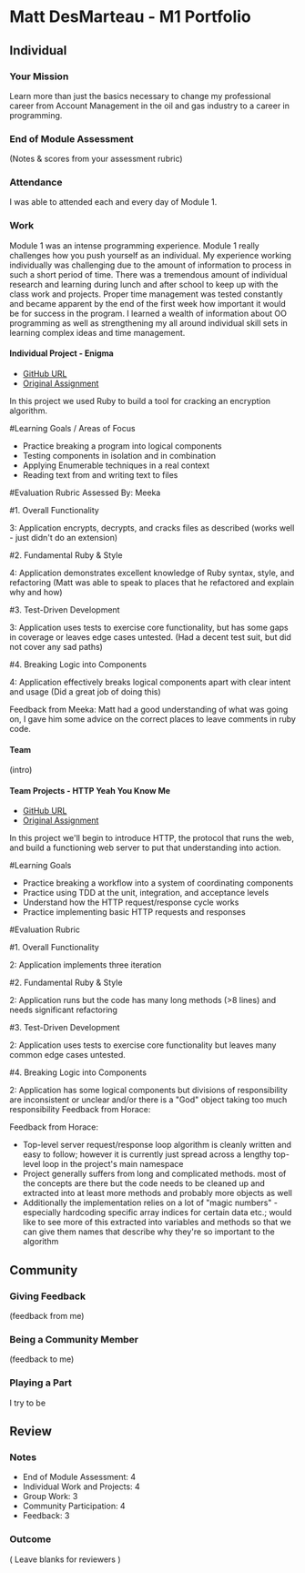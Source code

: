 # Matt DesMarteau - M1 Portfolio

## Individual

### Your Mission

Learn more than just the basics necessary to change my professional career from Account Management in the oil and gas industry to a career in programming.

### End of Module Assessment

(Notes & scores from your assessment rubric)

### Attendance

I  was able to attended each and every day of Module 1.

### Work

Module 1 was an intense programming experience.  Module 1 really challenges how you push yourself as an individual.  My experience working individually was challenging due to the amount of information to process in such a short period of time.  There was a tremendous amount of individual research and learning during lunch and after school to keep up with the class work and projects.  Proper time management was tested constantly and became apparent by the end of the first week how important it would be for success in the program. I learned a wealth of information about OO programming as well as strengthening my all around individual skill sets in learning complex ideas and time management.  


#### Individual Project - Enigma

* [GitHub URL](https://github.com/MDes41/Enigma)
* [Original Assignment](https://github.com/turingschool/curriculum/blob/b38606f60fd77e4bf64e6c33d922c90f3cdfa4dc/source/projects/enigma.markdown)

In this project we used Ruby to build a tool for cracking an encryption algorithm.

#Learning Goals / Areas of Focus

* Practice breaking a program into logical components
* Testing components in isolation and in combination
* Applying Enumerable techniques in a real context
* Reading text from and writing text to files

#Evaluation Rubric
Assessed By: Meeka

#1. Overall Functionality

3: Application encrypts, decrypts, and cracks files as described (works well - just didn't do an extension)

#2. Fundamental Ruby & Style

4: Application demonstrates excellent knowledge of Ruby syntax, style, and refactoring (Matt was able to speak to places that he refactored and explain why and how)

#3. Test-Driven Development

3: Application uses tests to exercise core functionality, but has some gaps in coverage or leaves edge cases untested. (Had a decent test suit, but did not cover any sad paths)

#4. Breaking Logic into Components

4: Application effectively breaks logical components apart with clear intent and usage (Did a great job of doing this)

Feedback from Meeka:
Matt had a good understanding of what was going on, I gave him some advice on the correct places to leave comments in ruby code.

#### Team

(intro)

#### Team Projects - HTTP Yeah You Know Me

* [GitHub URL](https://github.com/marinacor1/HTTP)
* [Original Assignment](https://github.com/turingschool/curriculum/blob/master/source/projects/http_yeah_you_know_me.markdown)

In this project we'll begin to introduce HTTP, the protocol that runs the web, and build a functioning web server to put that understanding into action.

#Learning Goals

* Practice breaking a workflow into a system of coordinating components
* Practice using TDD at the unit, integration, and acceptance levels
* Understand how the HTTP request/response cycle works
* Practice implementing basic HTTP requests and responses

#Evaluation Rubric

#1. Overall Functionality

2: Application implements three iteration

#2. Fundamental Ruby & Style

2: Application runs but the code has many long methods (>8 lines) and needs significant refactoring

#3. Test-Driven Development

2: Application uses tests to exercise core functionality but leaves many common edge cases untested.

#4. Breaking Logic into Components

2: Application has some logical components but divisions of responsibility are inconsistent or unclear and/or there is a "God" object taking too much responsibility
Feedback from Horace:


Feedback from Horace:
* Top-level server request/response loop algorithm is cleanly written and easy to follow; however it is currently just spread across a lengthy top-level loop in the project's main namespace
* Project generally suffers from long and complicated methods. most of the concepts are there but the code needs to be cleaned up and extracted into at least more methods and probably more objects as well
* Additionally the implementation relies on a lot of "magic numbers" - especially hardcoding specific array indices for certain data etc.; would like to see more of this extracted into variables and methods so that we can give them names that describe why they're so important to the algorithm

## Community

### Giving Feedback

(feedback from me)

### Being a Community Member

(feedback to me)

### Playing a Part

I try to be

## Review

### Notes

* End of Module Assessment: 4
* Individual Work and Projects: 4
* Group Work: 3
* Community Participation: 4
* Feedback: 3

### Outcome

( Leave blanks for reviewers )
